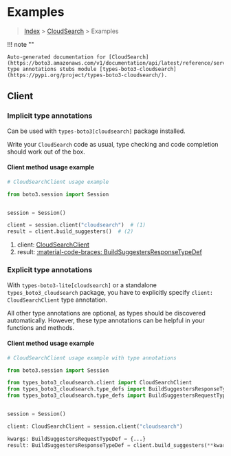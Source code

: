 # Examples

> [Index](../README.md) > [CloudSearch](./README.md) > Examples

!!! note ""

    Auto-generated documentation for [CloudSearch](https://boto3.amazonaws.com/v1/documentation/api/latest/reference/services/cloudsearch.html#cloudsearch)
    type annotations stubs module [types-boto3-cloudsearch](https://pypi.org/project/types-boto3-cloudsearch/).

## Client

### Implicit type annotations

Can be used with `types-boto3[cloudsearch]` package installed.

Write your `CloudSearch` code as usual,
type checking and code completion should work out of the box.


#### Client method usage example

```python
# CloudSearchClient usage example

from boto3.session import Session


session = Session()

client = session.client("cloudsearch")  # (1)
result = client.build_suggesters()  # (2)
```

1. client: [CloudSearchClient](./client.md)
2. result: [:material-code-braces: BuildSuggestersResponseTypeDef](./type_defs.md#buildsuggestersresponsetypedef)






### Explicit type annotations

With `types-boto3-lite[cloudsearch]`
or a standalone `types_boto3_cloudsearch` package, you have to explicitly specify `client: CloudSearchClient` type annotation.

All other type annotations are optional, as types should be discovered automatically.
However, these type annotations can be helpful in your functions and methods.


#### Client method usage example

```python
# CloudSearchClient usage example with type annotations

from boto3.session import Session

from types_boto3_cloudsearch.client import CloudSearchClient
from types_boto3_cloudsearch.type_defs import BuildSuggestersResponseTypeDef
from types_boto3_cloudsearch.type_defs import BuildSuggestersRequestTypeDef


session = Session()

client: CloudSearchClient = session.client("cloudsearch")

kwargs: BuildSuggestersRequestTypeDef = {...}
result: BuildSuggestersResponseTypeDef = client.build_suggesters(**kwargs)
```






